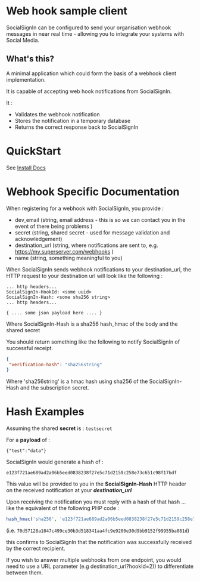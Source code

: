 # Web hook sample client

SocialSignIn can be configured to send your organisation webhook messages in near real time - allowing you to integrate your systems with Social Media.

## What's this?

A minimal application which could form the basis of a webhook client implementation. 

It is capable of accepting web hook notifications from SocialSignIn.

It :

 * Validates the webhook notification 
 * Stores the notification in a temporary database
 * Returns the correct response back to SocialSignIn
 

# QuickStart 

See [Install Docs](install.md)

# Webhook Specific Documentation 

When registering for a webhook with SocialSignIn, you provide :

  * dev\_email (string, email address - this is so we can contact you in the event of there being problems )
  * secret (string, shared secret - used for message validation and acknowledgement)
  * destination\_url (string, where notifications are sent to, e.g. https://my.superserver.com/webhooks )
  * name (string, something meaningful to you)
 
 When SocialSignIn sends webhook notifications to your destination\_url, the HTTP request to your destination url will look like the following :
 
 ```
... http headers...
SocialSignIn-HookId: <some uuid>
SocialSignIn-Hash: <some sha256 string>
... http headers...
  
{ .... some json payload here .... }
```
Where SocialSignIn-Hash is a sha256 hash\_hmac of the body and the shared secret

You should return something like the following to notify SocialSignIn of successful receipt.

```json
{
 "verification-hash": "sha256string"
}
```

Where 'sha256string' is a hmac hash using sha256 of the SocialSignIn-Hash and the subscription secret.


# Hash Examples

Assuming the shared **secret** is : ```testsecret```
 
For a **payload** of :

```{"test":"data"}```

SocialSignIn would generate a hash of :

```e123f721ae689ad2a06b5eed0838238f27e5c71d2159c258e73c651c98f17bdf```


This value will be provided to you in the **SocialSignIn-Hash** HTTP header on the received notification at your ***destination_url***


Upon receiving the notification you must reply with a hash of that hash ... like the equivalent of the following PHP code :

```php 
hash_hmac('sha256', 'e123f721ae689ad2a06b5eed0838238f27e5c71d2159c258e73c651c98f17bdf', 'testsecret' );
```

(i.e. ```70d57128a1047c499ce30b3d518341aa4fc9e9200e30d9bb9152f99955ba081d```)


this confirms to SocialSignIn that the notification was successfully received by the correct recipient.


If you wish to answer multiple webhooks from one endpoint, you would need to use a URL parameter (e.g destination_url?hookId=2)) to differentiate between them.
